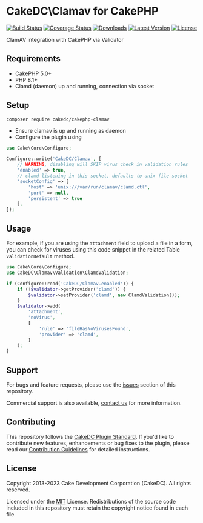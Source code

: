 CakeDC\Clamav for CakePHP
===================

[![Build Status](https://secure.travis-ci.org/cakedc/cakephp-clamav.png?branch=master)](http://travis-ci.org/cakedc/cakephp-clamav)
[![Coverage Status](https://img.shields.io/codecov/c/gh/cakedc/cakephp-clamav.svg?style=flat-square)](https://codecov.io/gh/cakedc/cakephp-clamav)
[![Downloads](https://poser.pugx.org/cakedc/cakephp-clamav/d/total.png)](https://packagist.org/packages/cakedc/cakephp-clamav)
[![Latest Version](https://poser.pugx.org/cakedc/cakephp-clamav/v/stable.png)](https://packagist.org/packages/cakedc/cakephp-clamav)
[![License](https://poser.pugx.org/cakedc/cakephp-clamav/license.svg)](https://packagist.org/packages/cakedc/cakephp-clamav)

ClamAV integration with CakePHP via Validator

Requirements
------------

* CakePHP 5.0+
* PHP 8.1+
* Clamd (daemon) up and running, connection via socket

Setup
-----

`composer require cakedc/cakephp-clamav`

* Ensure clamav is up and running as daemon
* Configure the plugin using

```php
use Cake\Core\Configure;

Configure::write('CakeDC/Clamav', [
    // WARNING, disabling will SKIP virus check in validation rules
    'enabled' => true,
    // clamd listening in this socket, defaults to unix file socket
    'socketConfig' => [
        'host' => 'unix:///var/run/clamav/clamd.ctl',
        'port' => null,
        'persistent' => true
    ],
]);
```

Usage
-----

For example, if you are using the `attachment` field to upload a file in a form, you can check for viruses
using this code snippet in the related Table `validationDefault` method.

```php
use Cake\Core\Configure;
use CakeDC\Clamav\Validation\ClamdValidation;

if (Configure::read('CakeDC/Clamav.enabled')) {
    if (!$validator->getProvider('clamd')) {
        $validator->setProvider('clamd', new ClamdValidation());
    }
    $validator->add(
        'attachment',
        'noVirus',
        [
            'rule' => 'fileHasNoVirusesFound',
            'provider' => 'clamd',
        ]
    );
}
```

Support
-------

For bugs and feature requests, please use the [issues](https://github.com/cakedc/cakephp-clamav/issues) section of this repository.

Commercial support is also available, [contact us](https://www.cakedc.com/contact) for more information.

Contributing
------------

This repository follows the [CakeDC Plugin Standard](https://www.cakedc.com/plugin-standard). If you'd like to contribute new features, enhancements or
bug fixes to the plugin, please read our [Contribution Guidelines](https://www.cakedc.com/contribution-guidelines) for detailed instructions.

License
-------

Copyright 2013-2023 Cake Development Corporation (CakeDC). All rights reserved.

Licensed under the [MIT](http://www.opensource.org/licenses/mit-license.php) License. Redistributions of the source code included in this repository must retain
the copyright notice found in each file.

